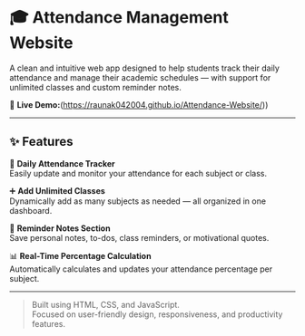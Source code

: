 # 🎓 Attendance Management Website

A clean and intuitive web app designed to help students track their daily attendance and manage their academic schedules — with support for unlimited classes and custom reminder notes.

🔗 **Live Demo:**(https://raunak042004.github.io/Attendance-Website/))

---

## ✨ Features

📅 **Daily Attendance Tracker**  
Easily update and monitor your attendance for each subject or class.

➕ **Add Unlimited Classes**  
Dynamically add as many subjects as needed — all organized in one dashboard.

📝 **Reminder Notes Section**  
Save personal notes, to-dos, class reminders, or motivational quotes.

📊 **Real-Time Percentage Calculation**  
Automatically calculates and updates your attendance percentage per subject.

---

> Built using HTML, CSS, and JavaScript.  
> Focused on user-friendly design, responsiveness, and productivity features.
